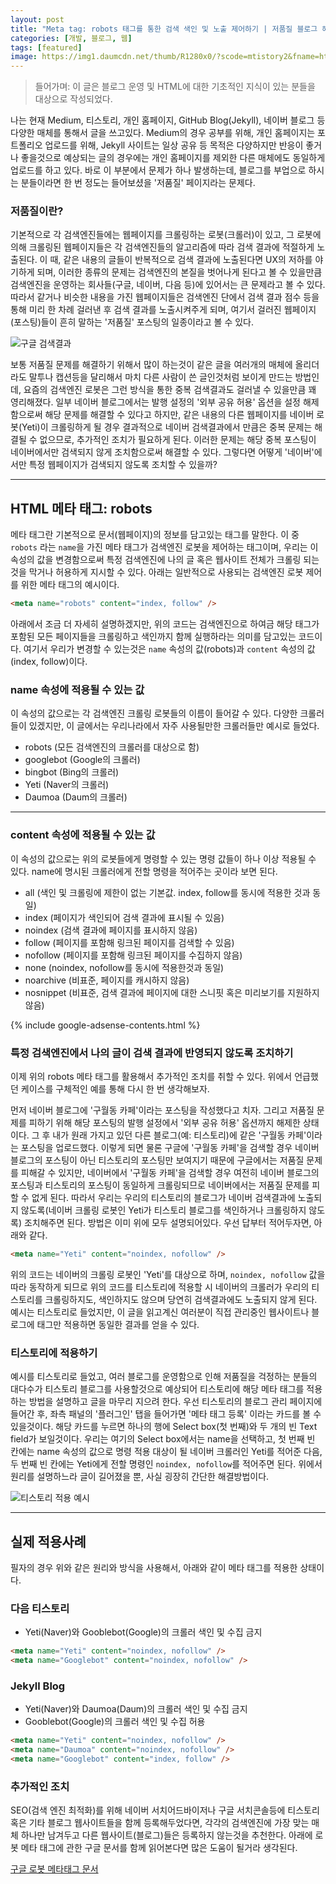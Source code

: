 ```yaml
---
layout: post
title: "Meta tag: robots 태그를 통한 검색 색인 및 노출 제어하기 | 저품질 블로그 해결하기"
categories: [개발, 블로그, 웹]
tags: [featured]
image: https://img1.daumcdn.net/thumb/R1280x0/?scode=mtistory2&fname=https%3A%2F%2Fblog.kakaocdn.net%2Fdn%2FdwQdwQ%2FbtrfqD3o7T4%2FMVDxFdgnhWknK1sLQMDNRk%2Fimg.png
---
```


> 들어가며: 이 글은 블로그 운영 및 HTML에 대한 기초적인 지식이 있는 분들을 대상으로 작성되었다.

나는 현재 Medium, 티스토리, 개인 홈페이지, GitHub Blog(Jekyll), 네이버 블로그 등 다양한 매체를 통해서 글을 쓰고있다. Medium의 경우 공부를 위해, 개인 홈페이지는 포트폴리오 업로드를 위해, Jekyll 사이트는 일상 공유 등 목적은 다양하지만 반응이 좋거나 좋을것으로 예상되는 글의 경우에는 개인 홈페이지를 제외한 다른 매체에도 동일하게 업로드를 하고 있다. 바로 이 부분에서 문제가 하나 발생하는데, 블로그를 부업으로 하시는 분들이라면 한 번 정도는 들어보셨을 '저품질' 페이지라는 문제다.

### 저품질이란?

기본적으로 각 검색엔진들에는 웹페이지를 크롤링하는 로봇(크롤러)이 있고, 그 로봇에 의해 크롤링된 웹페이지들은 각 검색엔진들의 알고리즘에 따라 검색 결과에 적절하게 노출된다. 이 때, 같은 내용의 글들이 반복적으로 검색 결과에 노출된다면 UX의 저하를 야기하게 되며, 이러한 종류의 문제는 검색엔진의 본질을 벗어나게 된다고 볼 수 있을만큼 검색엔진을 운영하는 회사들(구글, 네이버, 다음 등)에 있어서는 큰 문제라고 볼 수 있다. 따라서 같거나 비슷한 내용을 가진 웹페이지들은 검색엔진 단에서 검색 결과 점수 등을 통해 미리 한 차례 걸러낸 후 검색 결과를 노출시켜주게 되며, 여기서 걸러진 웹페이지(포스팅)들이 흔히 말하는 '저품질' 포스팅의 일종이라고 볼 수 있다.

![구글 검색결과](https://img1.daumcdn.net/thumb/R1280x0/?scode=mtistory2&fname=https%3A%2F%2Fblog.kakaocdn.net%2Fdn%2FdwQdwQ%2FbtrfqD3o7T4%2FMVDxFdgnhWknK1sLQMDNRk%2Fimg.png)

보통 저품질 문제를 해결하기 위해서 많이 하는것이 같은 글을 여러개의 매체에 올리더라도 말투나 캡션등을 달리해서 마치 다른 사람이 쓴 글인것처럼 보이게 만드는 방법인데, 요즘의 검색엔진 로봇은 그런 방식을 통한 중복 검색결과도 걸러낼 수 있을만큼 꽤 영리해졌다. 일부 네이버 블로그에서는 발행 설정의 '외부 공유 허용' 옵션을 설정 해제 함으로써 해당 문제를 해결할 수 있다고 하지만, 같은 내용의 다른 웹페이지를 네이버 로봇(Yeti)이 크롤링하게 될 경우 결과적으로 네이버 검색결과에서 만큼은 중복 문제는 해결될 수 없으므로, 추가적인 조치가 필요하게 된다. 이러한 문제는 해당 중복 포스팅이 네이버에서만 검색되지 않게 조치함으로써 해결할 수 있다. 그렇다면 어떻게 '네이버'에서만 특정 웹페이지가 검색되지 않도록 조치할 수 있을까?

---

## HTML 메타 태그: robots

메타 태그란 기본적으로 문서(웹페이지)의 정보를 담고있는 태그를 말한다. 이 중 `robots` 라는 `name`을 가진 메타 태그가 검색엔진 로봇을 제어하는 태그이며, 우리는 이 속성의 값을 변경함으로써 특정 검색엔진에 나의 글 혹은 웹사이트 전체가 크롤링 되는것을 막거나 허용하게 지시할 수 있다. 아래는 일반적으로 사용되는 검색엔진 로봇 제어를 위한 메타 태그의 예시이다.

```html
<meta name="robots" content="index, follow" />
```

아래에서 조금 더 자세히 설명하겠지만, 위의 코드는 검색엔진으로 하여금 해당 태그가 포함된 모든 페이지들을 크롤링하고 색인까지 함께 실행하라는 의미를 담고있는 코드이다. 여기서 우리가 변경할 수 있는것은 `name` 속성의 값(robots)과 `content` 속성의 값(index, follow)이다.

### name 속성에 적용될 수 있는 값

이 속성의 값으로는 각 검색엔진 크롤링 로봇들의 이름이 들어갈 수 있다. 다양한 크롤러들이 있겠지만, 이 글에서는 우리나라에서 자주 사용될만한 크롤러들만 예시로 들었다.

- robots (모든 검색엔진의 크롤러를 대상으로 함)
- googlebot (Google의 크롤러)
- bingbot (Bing의 크롤러)
- Yeti (Naver의 크롤러)
- Daumoa (Daum의 크롤러)

---

### content 속성에 적용될 수 있는 값

이 속성의 값으로는 위의 로봇들에게 명령할 수 있는 명령 값들이 하나 이상 적용될 수 있다. name에 명시된 크롤러에게 전할 명령을 적어주는 곳이라 보면 된다.

- all (색인 및 크롤링에 제한이 없는 기본값. index, follow를 동시에 적용한 것과 동일)
- index (페이지가 색인되어 검색 결과에 표시될 수 있음)
- noindex (검색 결과에 페이지를 표시하지 않음)
- follow (페이지를 포함해 링크된 페이지를 검색할 수 있음)
- nofollow (페이지를 포함해 링크된 페이지를 수집하지 않음)
- none (noindex, nofollow를 동시에 적용한것과 동일)
- noarchive (비표준, 페이지를 캐시하지 않음)
- nosnippet (비표준, 검색 결과에 페이지에 대한 스니핏 혹은 미리보기를 지원하지 않음)

{% include google-adsense-contents.html %}

### 특정 검색엔진에서 나의 글이 검색 결과에 반영되지 않도록 조치하기

이제 위의 robots 메타 태그를 활용해서 추가적인 조치를 취할 수 있다. 위에서 언급했던 케이스를 구체적인 예를 통해 다시 한 번 생각해보자.

먼저 네이버 블로그에 '구월동 카페'이라는 포스팅을 작성했다고 치자. 그리고 저품질 문제를 피하기 위해 해당 포스팅의 발행 설정에서 '외부 공유 허용' 옵션까지 해제한 상태이다. 그 후 내가 원래 가지고 있던 다른 블로그(예: 티스토리)에 같은 '구월동 카페'이라는 포스팅을 업로드했다. 이렇게 되면 물론 구글에 '구월동 카페'을 검색할 경우 네이버 블로그의 포스팅이 아닌 티스토리의 포스팅만 보여지기 때문에 구글에서는 저품질 문제를 피해갈 수 있지만, 네이버에서 '구월동 카페'을 검색할 경우 여전히 네이버 블로그의 포스팅과 티스토리의 포스팅이 동일하게 크롤링되므로 네이버에서는 저품질 문제를 피할 수 없게 된다. 따라서 우리는 우리의 티스토리의 블로그가 네이버 검색결과에 노출되지 않도록(네이버 크롤링 로봇인 Yeti가 티스토리 블로그를 색인하거나 크롤링하지 않도록) 조치해주면 된다. 방법은 이미 위에 모두 설명되어있다. 우선 답부터 적어두자면, 아래와 같다.

```html
<meta name="Yeti" content="noindex, nofollow" />
```

위의 코드는 네이버의 크롤링 로봇인 'Yeti'를 대상으로 하며, `noindex, nofollow` 값을 따라 동작하게 되므로 위의 코드를 티스토리에 적용할 시 네이버의 크롤러가 우리의 티스토리를 크롤링하지도, 색인하지도 않으며 당연히 검색결과에도 노출되지 않게 된다. 예시는 티스토리로 들었지만, 이 글을 읽고계신 여러분이 직접 관리중인 웹사이트나 블로그에 태그만 적용하면 동일한 결과를 얻을 수 있다.

### 티스토리에 적용하기

예시를 티스토리로 들었고, 여러 블로그를 운영함으로 인해 저품질을 걱정하는 분들의 대다수가 티스토리 블로그를 사용할것으로 예상되어 티스토리에 해당 메타 태그를 적용하는 방법을 설명하고 글을 마무리 지으려 한다. 우선 티스토리의 블로그 관리 페이지에 들어간 후, 좌측 패널의 '플러그인' 탭을 들어가면 '메타 태그 등록' 이라는 카드를 볼 수 있을것이다. 해당 카드를 누르면 하나의 행에 Select box(첫 번째)와 두 개의 빈 Text field가 보일것이다. 우리는 여기의 Select box에서는 name을 선택하고, 첫 번째 빈 칸에는 name 속성의 값으로 명령 적용 대상이 될 네이버 크롤러인 Yeti를 적어준 다음, 두 번째 빈 칸에는 Yeti에게 전할 명령인 `noindex, nofollow`를 적어주면 된다. 위에서 원리를 설명하느라 글이 길어졌을 뿐, 사실 굉장히 간단한 해결방법이다.

![티스토리 적용 예시](https://img1.daumcdn.net/thumb/R1280x0/?scode=mtistory2&fname=https%3A%2F%2Fblog.kakaocdn.net%2Fdn%2FdTD2AC%2Fbtrfn3oWVgO%2Fnw25I0I563GLd9g6RZ0Jc1%2Fimg.png)

---

## 실제 적용사례

필자의 경우 위와 같은 원리와 방식을 사용해서, 아래와 같이 메타 태그를 적용한 상태이다.

### 다음 티스토리

- Yeti(Naver)와 Gooblebot(Google)의 크롤러 색인 및 수집 금지

```html
<meta name="Yeti" content="noindex, nofollow" />
<meta name="Googlebot" content="noindex, nofollow" />
```

### Jekyll Blog

- Yeti(Naver)와 Daumoa(Daum)의 크롤러 색인 및 수집 금지
- Gooblebot(Google)의 크롤러 색인 및 수집 허용

```html
<meta name="Yeti" content="noindex, nofollow" />
<meta name="Daumoa" content="noindex, nofollow" />
<meta name="Googlebot" content="index, follow" />
```

### 추가적인 조치

SEO(검색 엔진 최적화)를 위해 네이버 서치어드바이저나 구글 서치콘솔등에 티스토리 혹은 기타 블로그 웹사이트들을 함께 등록해두었다면, 각각의 검색엔진에 가장 맞는 매체 하나만 남겨두고 다른 웹사이트(블로그)들은 등록하지 않는것을 추천한다. 아래에 로봇 메타 태그에 관한 구글 문서를 함께 읽어본다면 많은 도움이 될거라 생각된다.

[구글 로봇 메타태그 문서](https://developers.google.com/search/docs/advanced/robots/robots_meta_tag?hl=ko)
